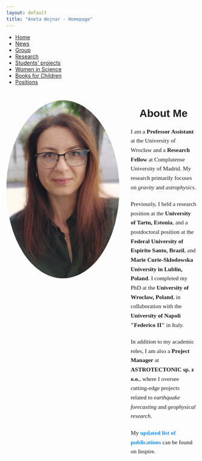 ```yaml
---
layout: default
title: "Aneta Wojnar - Homepage"
---
```


<nav>
  <ul>
    <li><a href="{{ site.baseurl }}/">Home</a></li>
    <li><a href="{{ site.baseurl }}/news/">News</a></li>
    <li><a href="{{ site.baseurl }}/group/">Group</a></li>
    <li><a href="{{ site.baseurl }}/research/">Research</a></li>
    <li><a href="{{ site.baseurl }}/Students' projects/">Students' projects</a></li>
    <li><a href="{{ site.baseurl }}/women-in-science/">Women in Science</a></li>
    <li><a href="{{ site.baseurl }}/books-for-children/">Books for Children</a></li>
    <li><a href="{{ site.baseurl }}/positions/">Positions</a></li>
  </ul>
</nav>

<div style="display: flex; justify-content: center; margin-top: 20px;">
  <!-- Left Column: Your photo -->
  <div style="flex: 0 0 300px; text-align: center; margin-right: 30px;">
    <img src="assets/images/A.png" alt="Your photo" style="width: 100%; max-width: 300px; border-radius: 50%; margin: 20px 0;">
  </div>

  <!-- Right Column: Description -->
  <div style="flex: 1; max-width: 600px;">
<h2 style="text-align: center; font-family: 'Arial', sans-serif; font-size: 2em; margin-bottom: 20px;">About Me</h2>

<p style="font-family: 'Georgia', serif; font-size: 1.1em; line-height: 1.6; margin-bottom: 20px;">
  I am a <strong>Professor Assistant</strong> at the University of Wrocław and a <strong>Research Fellow</strong> at Complutense University of Madrid. My research primarily focuses on <em>gravity</em> and <em>astrophysics</em>. 
</p>

<p style="font-family: 'Georgia', serif; font-size: 1.1em; line-height: 1.6; margin-bottom: 20px;">
  Previously, I held a research position at the <strong>University of Tartu, Estonia</strong>, and a postdoctoral position at the <strong>Federal University of Espirito Santo, Brazil</strong>, and <strong>Marie Curie-Skłodowska University in Lublin, Poland</strong>. I completed my PhD at the <strong>University of Wrocław, Poland</strong>, in collaboration with the <strong>University of Napoli "Federico II"</strong> in Italy. 
</p>

<p style="font-family: 'Georgia', serif; font-size: 1.1em; line-height: 1.6; margin-bottom: 20px;">
  In addition to my academic roles, I am also a <strong>Project Manager</strong> at <strong>ASTROTECTONIC sp. z o.o.</strong>, where I oversee cutting-edge projects related to <em>earthquake forecasting</em> and <em>geophysical research</em>.
</p>

<p style="font-family: 'Georgia', serif; font-size: 1.1em; line-height: 1.6; margin-bottom: 40px;">
  My <a href="https://inspirehep.net/authors/1421102?ui-citation-summary=true" target="_blank" style="color: #1e90ff; text-decoration: none; font-weight: bold;">updated list of publications</a> can be found on Inspire.
</p>


  </div>
</div>
